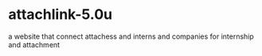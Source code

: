 # attachlink-5.0u
a website that connect attachess and interns and companies for internship and attachment
